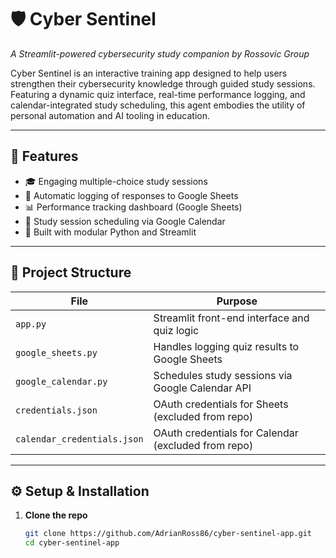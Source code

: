 # 🛡️ Cyber Sentinel  
*A Streamlit-powered cybersecurity study companion by Rossovic Group*

Cyber Sentinel is an interactive training app designed to help users strengthen their cybersecurity knowledge through guided study sessions. Featuring a dynamic quiz interface, real-time performance logging, and calendar-integrated study scheduling, this agent embodies the utility of personal automation and AI tooling in education.

---

## 🚀 Features

- 🎓 Engaging multiple-choice study sessions
- 📝 Automatic logging of responses to Google Sheets
- 📊 Performance tracking dashboard (Google Sheets)
- 📆 Study session scheduling via Google Calendar
- 🧠 Built with modular Python and Streamlit

---

## 📂 Project Structure

| File | Purpose |
|------|---------|
| `app.py` | Streamlit front-end interface and quiz logic |
| `google_sheets.py` | Handles logging quiz results to Google Sheets |
| `google_calendar.py` | Schedules study sessions via Google Calendar API |
| `credentials.json` | OAuth credentials for Sheets (excluded from repo) |
| `calendar_credentials.json` | OAuth credentials for Calendar (excluded from repo) |

---

## ⚙️ Setup & Installation

1. **Clone the repo**
   ```bash
   git clone https://github.com/AdrianRoss86/cyber-sentinel-app.git
   cd cyber-sentinel-app
